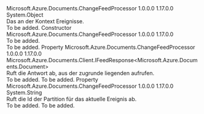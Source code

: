 <Type Name="ChangeFeedObserverContext" FullName="Microsoft.Azure.Documents.ChangeFeedProcessor.ChangeFeedObserverContext">
  <TypeSignature Language="C#" Value="public class ChangeFeedObserverContext" />
  <TypeSignature Language="ILAsm" Value=".class public auto ansi beforefieldinit ChangeFeedObserverContext extends System.Object" />
  <TypeSignature Language="DocId" Value="T:Microsoft.Azure.Documents.ChangeFeedProcessor.ChangeFeedObserverContext" />
  <TypeSignature Language="VB.NET" Value="Public Class ChangeFeedObserverContext" />
  <TypeSignature Language="F#" Value="type ChangeFeedObserverContext = class" />
  <AssemblyInfo>
    <AssemblyName>Microsoft.Azure.Documents.ChangeFeedProcessor</AssemblyName>
    <AssemblyVersion>1.0.0.0</AssemblyVersion>
    <AssemblyVersion>1.17.0.0</AssemblyVersion>
  </AssemblyInfo>
  <Base>
    <BaseTypeName>System.Object</BaseTypeName>
  </Base>
  <Interfaces />
  <Docs>
    <summary>
            Das an der Kontext <see cref="T:Microsoft.Azure.Documents.ChangeFeedProcessor.IChangeFeedObserver" /> Ereignisse.
            </summary>
    <remarks>To be added.</remarks>
  </Docs>
  <Members>
    <Member MemberName=".ctor">
      <MemberSignature Language="C#" Value="public ChangeFeedObserverContext ();" />
      <MemberSignature Language="ILAsm" Value=".method public hidebysig specialname rtspecialname instance void .ctor() cil managed" />
      <MemberSignature Language="DocId" Value="M:Microsoft.Azure.Documents.ChangeFeedProcessor.ChangeFeedObserverContext.#ctor" />
      <MemberSignature Language="VB.NET" Value="Public Sub New ()" />
      <MemberType>Constructor</MemberType>
      <AssemblyInfo>
        <AssemblyName>Microsoft.Azure.Documents.ChangeFeedProcessor</AssemblyName>
        <AssemblyVersion>1.0.0.0</AssemblyVersion>
        <AssemblyVersion>1.17.0.0</AssemblyVersion>
      </AssemblyInfo>
      <Parameters />
      <Docs>
        <summary>To be added.</summary>
        <remarks>To be added.</remarks>
      </Docs>
    </Member>
    <Member MemberName="FeedResponse">
      <MemberSignature Language="C#" Value="public Microsoft.Azure.Documents.Client.IFeedResponse&lt;Microsoft.Azure.Documents.Document&gt; FeedResponse { get; }" />
      <MemberSignature Language="ILAsm" Value=".property instance class Microsoft.Azure.Documents.Client.IFeedResponse`1&lt;class Microsoft.Azure.Documents.Document&gt; FeedResponse" />
      <MemberSignature Language="DocId" Value="P:Microsoft.Azure.Documents.ChangeFeedProcessor.ChangeFeedObserverContext.FeedResponse" />
      <MemberSignature Language="VB.NET" Value="Public ReadOnly Property FeedResponse As IFeedResponse(Of Document)" />
      <MemberSignature Language="F#" Value="member this.FeedResponse : Microsoft.Azure.Documents.Client.IFeedResponse&lt;Microsoft.Azure.Documents.Document&gt;" Usage="Microsoft.Azure.Documents.ChangeFeedProcessor.ChangeFeedObserverContext.FeedResponse" />
      <MemberType>Property</MemberType>
      <AssemblyInfo>
        <AssemblyName>Microsoft.Azure.Documents.ChangeFeedProcessor</AssemblyName>
        <AssemblyVersion>1.0.0.0</AssemblyVersion>
        <AssemblyVersion>1.17.0.0</AssemblyVersion>
      </AssemblyInfo>
      <ReturnValue>
        <ReturnType>Microsoft.Azure.Documents.Client.IFeedResponse&lt;Microsoft.Azure.Documents.Document&gt;</ReturnType>
      </ReturnValue>
      <Docs>
        <summary>
            Ruft die Antwort ab, aus der zugrunde liegenden <see cref="M:Microsoft.Azure.Documents.Linq.IDocumentQuery`1.ExecuteNextAsync(System.Threading.CancellationToken)" /> aufrufen.
            </summary>
        <value>To be added.</value>
        <remarks>To be added.</remarks>
      </Docs>
    </Member>
    <Member MemberName="PartitionKeyRangeId">
      <MemberSignature Language="C#" Value="public string PartitionKeyRangeId { get; }" />
      <MemberSignature Language="ILAsm" Value=".property instance string PartitionKeyRangeId" />
      <MemberSignature Language="DocId" Value="P:Microsoft.Azure.Documents.ChangeFeedProcessor.ChangeFeedObserverContext.PartitionKeyRangeId" />
      <MemberSignature Language="VB.NET" Value="Public ReadOnly Property PartitionKeyRangeId As String" />
      <MemberSignature Language="F#" Value="member this.PartitionKeyRangeId : string" Usage="Microsoft.Azure.Documents.ChangeFeedProcessor.ChangeFeedObserverContext.PartitionKeyRangeId" />
      <MemberType>Property</MemberType>
      <AssemblyInfo>
        <AssemblyName>Microsoft.Azure.Documents.ChangeFeedProcessor</AssemblyName>
        <AssemblyVersion>1.0.0.0</AssemblyVersion>
        <AssemblyVersion>1.17.0.0</AssemblyVersion>
      </AssemblyInfo>
      <ReturnValue>
        <ReturnType>System.String</ReturnType>
      </ReturnValue>
      <Docs>
        <summary>
            Ruft die Id der Partition für das aktuelle Ereignis ab.
            </summary>
        <value>To be added.</value>
        <remarks>To be added.</remarks>
      </Docs>
    </Member>
  </Members>
</Type>